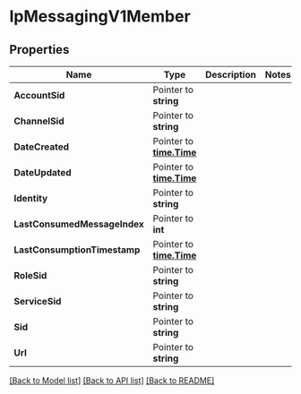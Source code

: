 # IpMessagingV1Member

## Properties

Name | Type | Description | Notes
------------ | ------------- | ------------- | -------------
**AccountSid** | Pointer to **string** |  |
**ChannelSid** | Pointer to **string** |  |
**DateCreated** | Pointer to [**time.Time**](time.Time.md) |  |
**DateUpdated** | Pointer to [**time.Time**](time.Time.md) |  |
**Identity** | Pointer to **string** |  |
**LastConsumedMessageIndex** | Pointer to **int** |  |
**LastConsumptionTimestamp** | Pointer to [**time.Time**](time.Time.md) |  |
**RoleSid** | Pointer to **string** |  |
**ServiceSid** | Pointer to **string** |  |
**Sid** | Pointer to **string** |  |
**Url** | Pointer to **string** |  |

[[Back to Model list]](../README.md#documentation-for-models) [[Back to API list]](../README.md#documentation-for-api-endpoints) [[Back to README]](../README.md)


